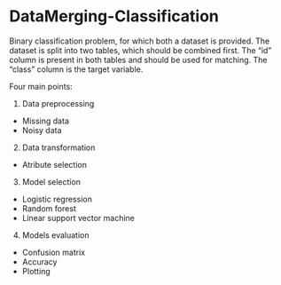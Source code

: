 # DataMerging-Classification
Binary classification problem, for which both a dataset is provided. The dataset is split into two tables, which should be combined first. 
The “id” column is present in both tables and should be used for matching. The “class” column is the target variable.

Four main points:
1. Data preprocessing
  - Missing data
  - Noisy data
2. Data transformation
  - Atribute selection
3. Model selection
  - Logistic regression
  - Random forest
  - Linear support vector machine
4. Models evaluation
  - Confusion matrix
  - Accuracy
  - Plotting
